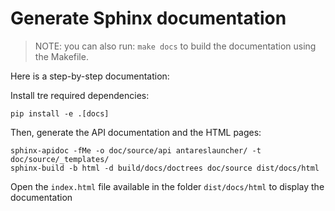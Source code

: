 # Generate Sphinx documentation

> NOTE: you can also run: `make docs` to build the documentation using the Makefile.

Here is a step-by-step documentation:

Install tre required dependencies:

```shell
pip install -e .[docs]
```

Then, generate the API documentation and the HTML pages:

```shell
sphinx-apidoc -fMe -o doc/source/api antareslauncher/ -t doc/source/_templates/
sphinx-build -b html -d build/docs/doctrees doc/source dist/docs/html
```

Open the `index.html` file available in the folder `dist/docs/html` to display the documentation
